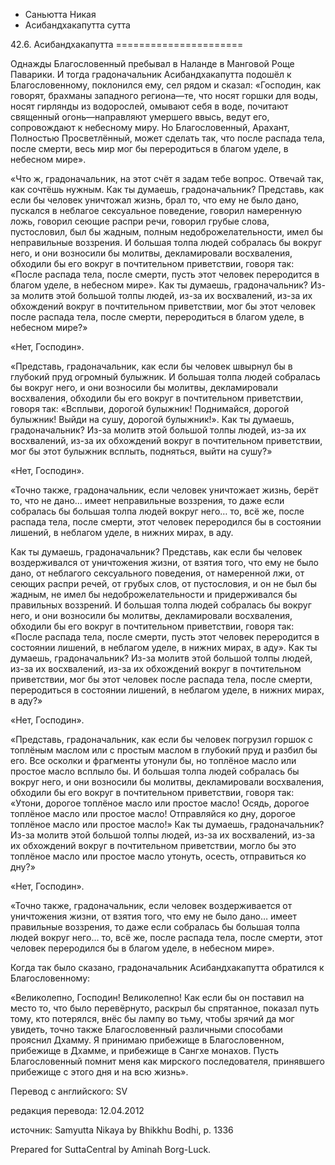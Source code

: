 









* Саньютта Никая
* Асибандхакапутта сутта


42\.6\. Асибандхакапутта
\=\=\=\=\=\=\=\=\=\=\=\=\=\=\=\=\=\=\=\=\=\=



Однажды Благословенный пребывал в Наланде в Манговой Роще Паварики\. И тогда градоначальник Асибандхакапутта подошёл к Благословенному, поклонился ему, сел рядом и сказал: «Господин, как говорят, брахманы западного региона—те, что носят горшки для воды, носят гирлянды из водорослей, омывают себя в воде, почитают священный огонь—направляют умершего ввысь, ведут его, сопровождают к небесному миру\. Но Благословенный, Арахант, Полностью Просветлённый, может сделать так, что после распада тела, после смерти, весь мир мог бы переродиться в благом уделе, в небесном мире»\.


«Что ж, градоначальник, на этот счёт я задам тебе вопрос\. Отвечай так, как сочтёшь нужным\. Как ты думаешь, градоначальник? Представь, как если бы человек уничтожал жизнь, брал то, что ему не было дано, пускался в неблагое сексуальное поведение, говорил намеренную ложь, говорил сеющие распри речи, говорил грубые слова, пустословил, был бы жадным, полным недоброжелательности, имел бы неправильные воззрения\. И большая толпа людей собралась бы вокруг него, и они возносили бы молитвы, декламировали восхваления, обходили бы его вокруг в почтительном приветствии, говоря так: «После распада тела, после смерти, пусть этот человек переродится в благом уделе, в небесном мире»\. Как ты думаешь, градоначальник? Из\-за молитв этой большой толпы людей, из\-за их восхвалений, из\-за их обхождений вокруг в почтительном приветствии, мог бы этот человек после распада тела, после смерти, переродиться в благом уделе, в небесном мире?»


«Нет, Господин»\.


«Представь, градоначальник, как если бы человек швырнул бы в глубокий пруд огромный булыжник\. И большая толпа людей собралась бы вокруг него, и они возносили бы молитвы, декламировали восхваления, обходили бы его вокруг в почтительном приветствии, говоря так: «Всплыви, дорогой булыжник\! Поднимайся, дорогой булыжник\! Выйди на сушу, дорогой булыжник\!»\. Как ты думаешь, градоначальник? Из\-за молитв этой большой толпы людей, из\-за их восхвалений, из\-за их обхождений вокруг в почтительном приветствии, мог бы этот булыжник всплыть, подняться, выйти на сушу?»


«Нет, Господин»\.


«Точно также, градоначальник, если человек уничтожает жизнь, берёт то, что не дано… имеет неправильные воззрения, то даже если собралась бы большая толпа людей вокруг него… то, всё же, после распада тела, после смерти, этот человек переродился бы в состоянии лишений, в неблагом уделе, в нижних мирах, в аду\.


Как ты думаешь, градоначальник? Представь, как если бы человек воздерживался от уничтожения жизни, от взятия того, что ему не было дано, от неблагого сексуального поведения, от намеренной лжи, от сеющих распри речей, от грубых слов, от пустословия, и он не был бы жадным, не имел бы недоброжелательности и придерживался бы правильных воззрений\. И большая толпа людей собралась бы вокруг него, и они возносили бы молитвы, декламировали восхваления, обходили бы его вокруг в почтительном приветствии, говоря так: «После распада тела, после смерти, пусть этот человек переродится в состоянии лишений, в неблагом уделе, в нижних мирах, в аду»\. Как ты думаешь, градоначальник? Из\-за молитв этой большой толпы людей, из\-за их восхвалений, из\-за их обхождений вокруг в почтительном приветствии, мог бы этот человек после распада тела, после смерти, переродиться в состоянии лишений, в неблагом уделе, в нижних мирах, в аду?»


«Нет, Господин»\.


«Представь, градоначальник, как если бы человек погрузил горшок с топлёным маслом или с простым маслом в глубокий пруд и разбил бы его\. Все осколки и фрагменты утонули бы, но топлёное масло или простое масло всплыло бы\. И большая толпа людей собралась бы вокруг него, и они возносили бы молитвы, декламировали восхваления, обходили бы его вокруг в почтительном приветствии, говоря так: «Утони, дорогое топлёное масло или простое масло\! Осядь, дорогое топлёное масло или простое масло\! Отправляйся ко дну, дорогое топлёное масло или простое масло\!» Как ты думаешь, градоначальник? Из\-за молитв этой большой толпы людей, из\-за их восхвалений, из\-за их обхождений вокруг в почтительном приветствии, могло бы это топлёное масло или простое масло утонуть, осесть, отправиться ко дну?»


«Нет, Господин»\.


«Точно также, градоначальник, если человек воздерживается от уничтожения жизни, от взятия того, что ему не было дано… имеет правильные воззрения, то даже если собралась бы большая толпа людей вокруг него… то, всё же, после распада тела, после смерти, этот человек переродился бы в благом уделе, в небесном мире»\.


Когда так было сказано, градоначальник Асибандхакапутта обратился к Благословенному:


«Великолепно, Господин\! Великолепно\! Как если бы он поставил на место то, что было перевёрнуто, раскрыл бы спрятанное, показал путь тому, кто потерялся, внёс бы лампу во тьму, чтобы зрячий да мог увидеть, точно также Благословенный различными способами прояснил Дхамму\. Я принимаю прибежище в Благословенном, прибежище в Дхамме, и прибежище в Сангхе монахов\. Пусть Благословенный помнит меня как мирского последователя, принявшего прибежище с этого дня и на всю жизнь»\.



Перевод с английского: SV


редакция перевода: 12\.04\.2012


источник: Samyutta Nikaya by Bhikkhu Bodhi, p\. 1336


Prepared for SuttaCentral by Aminah Borg\-Luck\.






